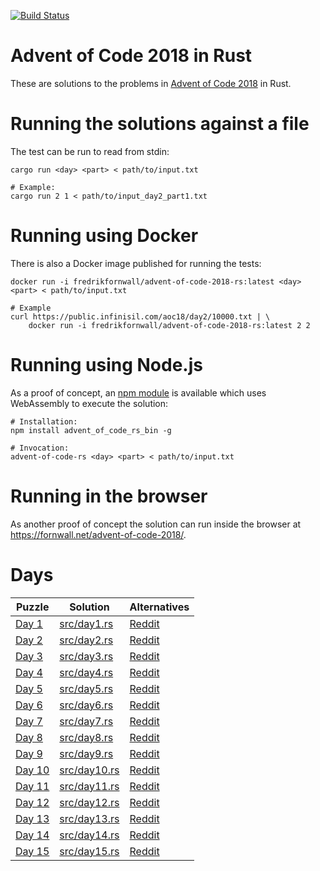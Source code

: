 [![Build Status](https://travis-ci.org/fornwall/advent-of-code-2018-rs.svg?branch=master)](https://travis-ci.org/fornwall/advent-of-code-2018-rs)

# Advent of Code 2018 in Rust
These are solutions to the problems in [Advent of Code 2018](https://adventofcode.com/2018) in Rust.

# Running the solutions against a file
The test can be run to read from stdin:

    cargo run <day> <part> < path/to/input.txt

    # Example:
    cargo run 2 1 < path/to/input_day2_part1.txt

# Running using Docker
There is also a Docker image published for running the tests:

    docker run -i fredrikfornwall/advent-of-code-2018-rs:latest <day> <part> < path/to/input.txt

    # Example
    curl https://public.infinisil.com/aoc18/day2/10000.txt | \
        docker run -i fredrikfornwall/advent-of-code-2018-rs:latest 2 2

# Running using Node.js
As a proof of concept, an [npm module](https://www.npmjs.com/package/advent_of_code_rs) is available which uses WebAssembly to execute the solution:

    # Installation:
    npm install advent_of_code_rs_bin -g

    # Invocation:
    advent-of-code-rs <day> <part> < path/to/input.txt

# Running in the browser
As another proof of concept the solution can run inside the browser at https://fornwall.net/advent-of-code-2018/.

# Days
| Puzzle                                         | Solution                     | Alternatives |
| ---------------------------------------------- | ---------------------------- | ------------ |
| [Day 1](https://adventofcode.com/2018/day/1)   | [src/day1.rs](src/day1.rs)   | [Reddit](https://www.reddit.com/r/adventofcode/comments/a20646/2018_day_1_solutions/)
| [Day 2](https://adventofcode.com/2018/day/2)   | [src/day2.rs](src/day2.rs)   | [Reddit](https://www.reddit.com/r/adventofcode/comments/a2aimr/2018_day_2_solutions/)
| [Day 3](https://adventofcode.com/2018/day/3)   | [src/day3.rs](src/day3.rs)   | [Reddit](https://www.reddit.com/r/adventofcode/comments/a2lesz/2018_day_3_solutions/)
| [Day 4](https://adventofcode.com/2018/day/4)   | [src/day4.rs](src/day4.rs)   | [Reddit](https://www.reddit.com/r/adventofcode/comments/a2xef8/2018_day_4_solutions/)
| [Day 5](https://adventofcode.com/2018/day/5)   | [src/day5.rs](src/day5.rs)   | [Reddit](https://www.reddit.com/r/adventofcode/comments/a3912m/2018_day_5_solutions/)
| [Day 6](https://adventofcode.com/2018/day/6)   | [src/day6.rs](src/day6.rs)   | [Reddit](https://www.reddit.com/r/adventofcode/comments/a3kr4r/2018_day_6_solutions/)
| [Day 7](https://adventofcode.com/2018/day/7)   | [src/day7.rs](src/day7.rs)   | [Reddit](https://www.reddit.com/r/adventofcode/comments/a3wmnl/2018_day_7_solutions/)
| [Day 8](https://adventofcode.com/2018/day/8)   | [src/day8.rs](src/day8.rs)   | [Reddit](https://www.reddit.com/r/adventofcode/comments/a47ubw/2018_day_8_solutions/)
| [Day 9](https://adventofcode.com/2018/day/9)   | [src/day9.rs](src/day9.rs)   | [Reddit](https://www.reddit.com/r/adventofcode/comments/a4i97s/2018_day_9_solutions/)
| [Day 10](https://adventofcode.com/2018/day/10) | [src/day10.rs](src/day10.rs) | [Reddit](https://www.reddit.com/r/adventofcode/comments/a4skra/2018_day_10_solutions/)
| [Day 11](https://adventofcode.com/2018/day/11) | [src/day11.rs](src/day11.rs) | [Reddit](https://www.reddit.com/r/adventofcode/comments/a53r6i/2018_day_11_solutions/)
| [Day 12](https://adventofcode.com/2018/day/12) | [src/day12.rs](src/day12.rs) | [Reddit](https://www.reddit.com/r/adventofcode/comments/a5eztl/2018_day_12_solutions/)
| [Day 13](https://adventofcode.com/2018/day/13) | [src/day13.rs](src/day13.rs) | [Reddit](https://www.reddit.com/r/adventofcode/comments/a5qd71/2018_day_13_solutions/)
| [Day 14](https://adventofcode.com/2018/day/14) | [src/day14.rs](src/day14.rs) | [Reddit](https://www.reddit.com/r/adventofcode/comments/a61ojp/2018_day_14_solutions/)
| [Day 15](https://adventofcode.com/2018/day/15) | [src/day15.rs](src/day15.rs) | [Reddit](https://www.reddit.com/r/adventofcode/comments/a6chwa/2018_day_15_solutions/)
